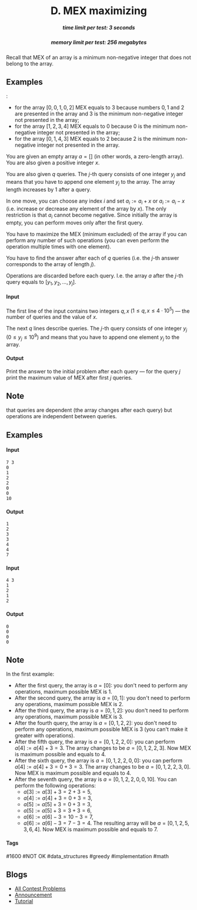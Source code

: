 <h1 style='text-align: center;'> D. MEX maximizing</h1>

<h5 style='text-align: center;'>time limit per test: 3 seconds</h5>
<h5 style='text-align: center;'>memory limit per test: 256 megabytes</h5>

Recall that MEX of an array is a minimum non-negative integer that does not belong to the array. 
## Examples

:

* for the array $[0, 0, 1, 0, 2]$ MEX equals to $3$ because numbers $0, 1$ and $2$ are presented in the array and $3$ is the minimum non-negative integer not presented in the array;
* for the array $[1, 2, 3, 4]$ MEX equals to $0$ because $0$ is the minimum non-negative integer not presented in the array;
* for the array $[0, 1, 4, 3]$ MEX equals to $2$ because $2$ is the minimum non-negative integer not presented in the array.

You are given an empty array $a=[]$ (in other words, a zero-length array). You are also given a positive integer $x$.

You are also given $q$ queries. The $j$-th query consists of one integer $y_j$ and means that you have to append one element $y_j$ to the array. The array length increases by $1$ after a query.

In one move, you can choose any index $i$ and set $a_i := a_i + x$ or $a_i := a_i - x$ (i.e. increase or decrease any element of the array by $x$). The only restriction is that $a_i$ cannot become negative. Since initially the array is empty, you can perform moves only after the first query.

You have to maximize the MEX (minimum excluded) of the array if you can perform any number of such operations (you can even perform the operation multiple times with one element).

You have to find the answer after each of $q$ queries (i.e. the $j$-th answer corresponds to the array of length $j$).

Operations are discarded before each query. I.e. the array $a$ after the $j$-th query equals to $[y_1, y_2, \dots, y_j]$.

#### Input

The first line of the input contains two integers $q, x$ ($1 \le q, x \le 4 \cdot 10^5$) — the number of queries and the value of $x$.

The next $q$ lines describe queries. The $j$-th query consists of one integer $y_j$ ($0 \le y_j \le 10^9$) and means that you have to append one element $y_j$ to the array.

#### Output

Print the answer to the initial problem after each query — for the query $j$ print the maximum value of MEX after first $j$ queries. 
## Note

 that queries are dependent (the array changes after each query) but operations are independent between queries.

## Examples

#### Input


```text
7 3
0
1
2
2
0
0
10
```
#### Output


```text
1
2
3
3
4
4
7
```
#### Input


```text
4 3
1
2
1
2
```
#### Output


```text
0
0
0
0
```
## Note

In the first example:

* After the first query, the array is $a=[0]$: you don't need to perform any operations, maximum possible MEX is $1$.
* After the second query, the array is $a=[0, 1]$: you don't need to perform any operations, maximum possible MEX is $2$.
* After the third query, the array is $a=[0, 1, 2]$: you don't need to perform any operations, maximum possible MEX is $3$.
* After the fourth query, the array is $a=[0, 1, 2, 2]$: you don't need to perform any operations, maximum possible MEX is $3$ (you can't make it greater with operations).
* After the fifth query, the array is $a=[0, 1, 2, 2, 0]$: you can perform $a[4] := a[4] + 3 = 3$. The array changes to be $a=[0, 1, 2, 2, 3]$. Now MEX is maximum possible and equals to $4$.
* After the sixth query, the array is $a=[0, 1, 2, 2, 0, 0]$: you can perform $a[4] := a[4] + 3 = 0 + 3 = 3$. The array changes to be $a=[0, 1, 2, 2, 3, 0]$. Now MEX is maximum possible and equals to $4$.
* After the seventh query, the array is $a=[0, 1, 2, 2, 0, 0, 10]$. You can perform the following operations:
	+ $a[3] := a[3] + 3 = 2 + 3 = 5$,
	+ $a[4] := a[4] + 3 = 0 + 3 = 3$,
	+ $a[5] := a[5] + 3 = 0 + 3 = 3$,
	+ $a[5] := a[5] + 3 = 3 + 3 = 6$,
	+ $a[6] := a[6] - 3 = 10 - 3 = 7$,
	+ $a[6] := a[6] - 3 = 7 - 3 = 4$. The resulting array will be $a=[0, 1, 2, 5, 3, 6, 4]$. Now MEX is maximum possible and equals to $7$.


#### Tags 

#1600 #NOT OK #data_structures #greedy #implementation #math 

## Blogs
- [All Contest Problems](../Codeforces_Round_615_(Div._3).md)
- [Announcement](../blogs/Announcement.md)
- [Tutorial](../blogs/Tutorial.md)
